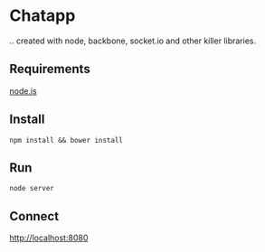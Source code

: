 Chatapp
=======

.. created with node, backbone, socket.io and other killer libraries. 


Requirements
------------

[node.js](http://nodejs.org)


Install
-------

    npm install && bower install


Run
---

    node server


Connect
-------

[http://localhost:8080](http://localhost:8080)
